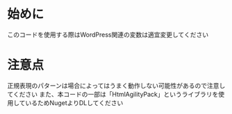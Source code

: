 ﻿# 始めに

このコードを使用する際はWordPress関連の変数は適宜変更してください

# 注意点

正規表現のパターンは場合によってはうまく動作しない可能性があるので注意してください
また、本コードの一部は「HtmlAgilityPack」というライブラリを使用しているためNugetよりDLしてください
